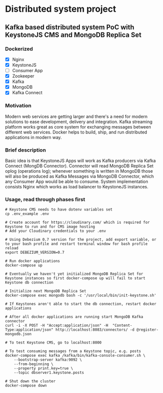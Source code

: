 # Distributed system project
## Kafka based distributed system PoC with KeystoneJS CMS and MongoDB Replica Set

### Dockerized

- [X] Nginx
- [X] KeystoneJS
- [ ] Consumer App
- [X] Zookeeper
- [X] Kafka
- [X] MongoDB
- [X] Kafka Connect

### Motivation

Modern web services are getting larger and there's a need for modern solutions to ease development, delivery and integration. Kafka streaming platform works great as core system for exchanging messages between different web services. Docker helps to build, ship, and run distributed applications in modern way.

### Brief description

Basic idea is that KeystoneJS Apps will work as Kafka producers via Kafka Connect (MongDB Connector). Connector will read MongoDB Replica Set oplog (operations log); whenever something is written in MongoDB those will also be produced as Kafka Messages via MongoDB Connector, which any Consumer App would be able to consume. System implementation consists Nginx which works as load balancer to KeystoneJS instances.

### Usage, read through phases first
```
# Keystone CMS needs to have dotenv variables set
cp .env_example .env

# Create account for https://cloudinary.com/ which is required for Keystone to run and for CMS image hosting
# Add your Cloudinary credentials to your .env 

# Using Debezium 0.7 version for the project, add export variable, or to your bash profile and restart terminal window for bash profile reload
export DEBEZIUM_VERSION=0.7

# Run docker applications
docker-compose up

# Eventually we haven't yet initialized MongoDB Replica Set for Keystone instances so first docker-compose up will fail to start Keystone db connection

# Initialize next MongoDB Replica Set
docker-compose exec mongodb bash -c '/usr/local/bin/init-keystone.sh'

# If Keystones aren't able to start the db connection, restart docker applications

# After all docker applications are running start MongoDB Kafka connector
curl -i -X POST -H "Accept:application/json" -H  "Content-Type:application/json" http://localhost:8083/connectors/ -d @register-mongodb.json

# To test Keystone CMS, go to localhost:8000

# To test consuming messages from a Keystone topic, e.g. posts
docker-compose exec kafka /kafka/bin/kafka-console-consumer.sh \
    --bootstrap-server kafka:9092 \
    --from-beginning \
    --property print.key=true \
    --topic dbserver1.keystone.posts

# Shut down the cluster
docker-compose down
```
